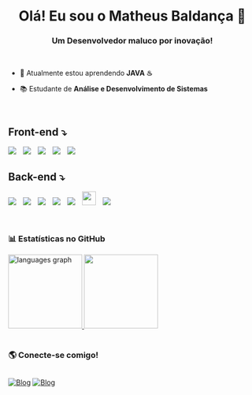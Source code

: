<h1 align="center"> Olá! Eu sou o Matheus Baldança 🤙</h1>
<h3 align="center">Um Desenvolvedor maluco por inovação!</h3>
<br>

- 🌱 Atualmente estou aprendendo **JAVA ♨**

- 📚 Estudante de **Análise e Desenvolvimento de Sistemas** 


<br>
<div>
  <h2><strong>Front-end</strong> ⤵</h2>
</div>

<div style="display: inline_block">

   <img style="padding-right: 10px;"  src="https://img.shields.io/badge/JavaScript-F7DF1E?style=for-the-badge&logo=javascript&logoColor=black"></img>
  <img style="padding-right: 10px;"  src="https://img.shields.io/badge/React-20232A?style=for-the-badge&logo=react&logoColor=61DAFB"></img>
  <img style="padding-right: 10px;" src="https://img.shields.io/badge/HTML5-E34F26?style=for-the-badge&logo=html5&logoColor=white"></img>
  <img style="padding-right: 10px;"  src="https://img.shields.io/badge/CSS3-1572B6?style=for-the-badge&logo=css3&logoColor=white"></img>
  <img style="padding-right: 10px;"  src="https://img.shields.io/badge/TypeScript-007ACC?style=for-the-badge&logo=typescript&logoColor=white"></img>
  

 
<div>
  <h2>Back-end ⤵</h2>
</div>

<div style="display: inline_block">

  <img style="padding-right: 10px;" src="https://img.shields.io/badge/Node.js-43853D?style=for-the-badge&logo=node.js&logoColor=white"></img>
  <img style="padding-right: 10px;"  src="https://img.shields.io/badge/Express.js-404D59?style=for-the-badge"></img>
  <img style="padding-right: 10px;"  src="https://img.shields.io/badge/MySQL-00000F?style=for-the-badge&logo=mysql&logoColor=white"></img>
  <img style="padding-right: 10px" src="https://img.shields.io/badge/MongoDB-4EA94B?style=for-the-badge&logo=mongodb&logoColor=white"></img>
  <img style="padding-right: 10px" src="https://img.shields.io/badge/Java-ED8B00?style=for-the-badge&logo=openjdk&logoColor=white"></img>
  <img style="padding-right: 10px; height:28px;" src="https://img.shields.io/badge/SpringBoot-6DB33F?style=flat-square&logo=Spring&logoColor=white"></img>
  <img style="padding-right: 10px" src="https://img.shields.io/badge/Amazon_AWS-232F3E?style=for-the-badge&logo=amazon-aws&logoColor=white"></img>

</div>



<br>
<div style="display: inline_block">
  
### 📊 Estatísticas no GitHub
<div>
  <a href="https://github.com/baldancam">
  <img src="https://github-readme-stats.vercel.app/api?username=baldancam&repo=github-readme-stats&locale=en&hide_title=false&layout=compact&card_width=423&langs_count=5&theme=neon&hide_border=false" height="150" alt="languages graph"  />
</a>
  
<a href="https://github.com/anuraghazra/convoychat">
  <img height="150em" src="https://github-readme-stats.vercel.app/api/top-langs/?username=baldancam&layout=compact&langs_count=7&theme=neon" />
</a>
</div>


<br>
<div style="display: grid">
 
 ### 🌎 Conecte-se comigo!

<a href="https://www.linkedin.com/in/matheus-baldan%C3%A7a-6a66a1195">![Blog](https://img.shields.io/badge/LinkedIn-0077B5?style=for-the-badge&logo=linkedin&logoColor=white)</a>
<a href="mailto:baldancam@gmail.com">
![Blog](https://img.shields.io/badge/Gmail-D14836?style=for-the-badge&logo=gmail&logoColor=white)
</a>
</div>
